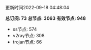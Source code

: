 更新时间2022-09-18 04:48:04

**总订阅: 73**
**总节点: 3063**
**有效节点: 948**
- ss节点: 574
- v2ray节点: 308
- trojan节点: 66
